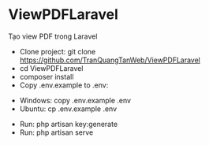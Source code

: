 # ViewPDFLaravel
Tạo view PDF trong Laravel

- Clone project: git clone https://github.com/TranQuangTanWeb/ViewPDFLaravel
- cd ViewPDFLaravel
- composer install
- Copy .env.example to .env:
+ Windows: copy .env.example .env
+ Ubuntu: cp .env.example .env
- Run: php artisan key:generate
- Run: php artisan serve
